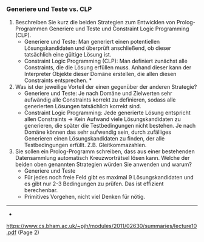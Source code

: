### Generiere und Teste vs. CLP
1. Beschreiben Sie kurz die beiden Strategien zum Entwicklen von Prolog-Programmen Generiere und Teste und Constraint Logic Programming (CLP).
    - Generiere und Teste: Man generiert einen potentiellen Lösungskandidaten und überprüft anschließend, ob dieser tatsächlich eine gültige Lösung ist.
    - Constraint Logic Programming (CLP): Man definiert zunächst alle Constraints, die die Lösung erfüllen muss. Anhand dieser kann der Interpreter Objekte dieser Domäne erstellen, die allen diesen Constraints entsprechen. *
2. Was ist der jeweilige Vorteil der einen gegenüber der anderen Strategie?
    - Generiere und Teste: Je nach Domäne und Zielwerten sehr aufwändig alle Constraints korrekt zu definieren, sodass alle generierten Lösungen tatsächlich korrekt sind.
    - Constraint Logic Programming: Jede generierte Lösung entspricht allen Constraints -> Kein Aufwand viele Lösungskandidaten zu generieren, die später die Testbedingungen nicht bestehen. Je nach Domäne können das sehr aufwendig sein, durch zufälliges Generieren einen Lösungskandidaten zu finden, der alle Testbedingungen erfüllt. Z.B. Gleitkommazahlen.
3. Sie sollen ein Prolog-Programm schreiben, dass aus einer bestehenden Datensammlung automatisch Kreuzworträtsel lösen kann. Welche der beiden oben genannten Strategien würden Sie anwenden und warum?  
    - Generiere und Teste
    - Für jedes noch freie Feld gibt es maximal 9 Lösungskandidaten und es gibt nur 2-3 Bedingungen zu prüfen. Das ist effizient berechenbar.
    - Primitives Vorgehen, nicht viel Denken für nötig.
---  



*
https://www.cs.bham.ac.uk/~pjh/modules/2011/02630/summaries/lecture10.pdf (Page 2)
